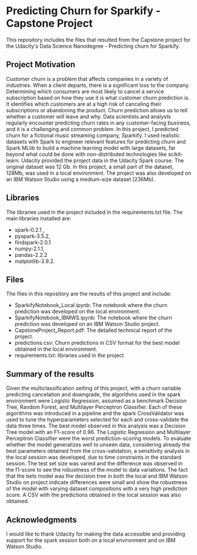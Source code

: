# Predicting Churn for Sparkify - Capstone Project

This repository includes the files that resulted from the Capstone project for the Udacity's Data Science Nanodegree - Predicting churn for Sparkify.

## Project Motivation

Customer churn is a problem that affects companies in a variety of industries. When a client departs, there is a significant loss to the company. Determining which consumers are most likely to cancel a service subscription based on how they use it is what customer churn prediction is. It identifies which customers are at a high risk of canceling their subscriptions or abandoning the product. Churn prediction allows us to tell whether a customer will leave and why. Data scientists and analysts regularly encounter predicting churn rates in any customer-facing business, and it is a challenging and common problem. 
In this project, I predicted churn for a fictional music streaming company, Sparkify. I used realistic datasets with Spark to engineer relevant features for predicting churn and Spark MLlib to build a machine learning model with large datasets, far beyond what could be done with non-distributed technologies like scikit-learn. 
Udacity provided the project data in the Udacity Spark course. The original dataset was 12 Gb. In this project, a small part of the dataset, 128Mb, was used in a local environment. The project was also developed on an IBM Watson Studio using a medium-size dataset (236Mb).

## Libraries
The libraries used in the project included in the requirements.txt file. The main libraries installed are:
- spark-0.2.1 ,
- pyspark-3.5.2,
- findspark-2.0.1 
- numpy-2.1.1, 
- pandas-2.2.2 
- matplotlib-3.9.2.

## Files

The files in this repository are the results of this project and include:

- SparkifyNotebook_Local.ipynb: The notebook where the churn prediction was developed on the local environment.
- SparkifyNotebook_IBMWS.ipynb: The notebook where the churn prediction was developed on an IBM Watson Studio project.
- CapstoneProject_Report.pdf: The detailed technical report of the project.
- predictions.csv: Churn predictions in CSV format for the best model obtained in the local environment.
- requirements.txt: libraries used in the project

## Summary of the results

Given the multiclassification setting of this project, with a churn variable predicting cancelation and downgrade, the algorithms used in the spark environment were Logistic Regression, assumed as a benchmark Decision Tree, Random Forest, and Multilayer Perceptron Classifier. Each of these algorithms was introduced in a pipeline and the spark CrossValidator was used to tune the hyperparameters selected for each and cross-validate the data three times. The best model observed in this analysis was a Decision Tree model with an F1-score of 0.96. The Logistic Regression and Multilayer Perceptron Classifier were the worst prediction-scoring models. 
To evaluate whether the model generalizes well to unseen data, considering already the best parameters obtained from the cross-validation, a sensitivity analysis in the local session was developed, due to time constraints in the standard session. The test set size was varied and the difference was observed in the f1-score to see the robustness of the model to data variations. The fact that the bets model was the decision tree in both the local and IBM Watson Studio on project indicate  differences were small and show the robustness of the model with varying dataset compositions with a very high prediction score. A CSV with the predictions obtained in the local session was also obtained.

## Acknowledgments

I would like to thank Udacity for making the data accessible and providing support for the spark session both on a local environment and on IBM Watson Studio.




